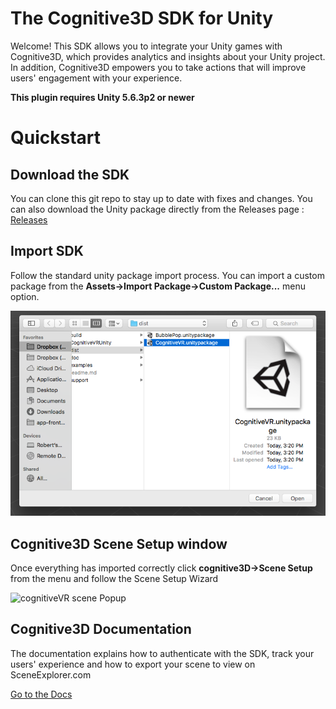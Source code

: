 The Cognitive3D SDK for Unity
=========
Welcome!  This SDK allows you to integrate your Unity games with Cognitive3D, which provides analytics and insights about your Unity project.  In addition, Cognitive3D empowers you to take actions that will improve users' engagement with your experience.

**This plugin requires Unity 5.6.3p2 or newer**

Quickstart
=========
## Download the SDK
You can clone this git repo to stay up to date with fixes and changes. You can also download the Unity package directly from the Releases page : [Releases](https://github.com/CognitiveVR/cvr-sdk-unity/releases)

## Import SDK
Follow the standard unity package import process. You can import a custom package from the **Assets->Import Package->Custom Package...** menu option.

![Importing the Custom Package for the Cognitive3D SDK](doc/import-plugin.png)


## Cognitive3D Scene Setup window
Once everything has imported correctly click **cognitive3D->Scene Setup** from the menu and follow the Scene Setup Wizard

![cognitiveVR scene Popup](doc/init-wizard.png)


## Cognitive3D Documentation
The documentation explains how to authenticate with the SDK, track your users' experience and how to export your scene to view on SceneExplorer.com

[Go to the Docs](http://docs.cognitive3d.com/unity/get-started/)

